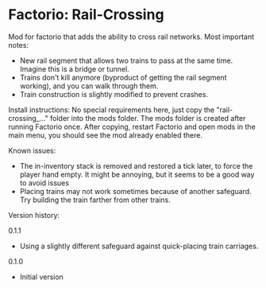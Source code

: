 Factorio: Rail-Crossing
=========================

Mod for factorio that adds the ability to cross rail networks. Most important notes: 
+ New rail segment that allows two trains to pass at the same time. Imagine this is a bridge or tunnel.
+ Trains don't kill anymore (byproduct of getting the rail segment working), and you can walk through them.
+ Train construction is slightly modified to prevent crashes.

Install instructions:
No special requirements here, just copy the "rail-crossing_..." folder into the mods folder. The mods folder is created after running Factorio once. After copying, restart Factorio and open mods in the main menu, you should see the mod already enabled there.

Known issues:
+ The in-inventory stack is removed and restored a tick later, to force the player hand empty. It might be annoying, but it seems to be a good way to avoid issues
+ Placing trains may not work sometimes because of another safeguard. Try building the train farther from other trains.

Version history:

0.1.1
+ Using a slightly different safeguard against quick-placing train carriages. 

0.1.0
+ Initial version